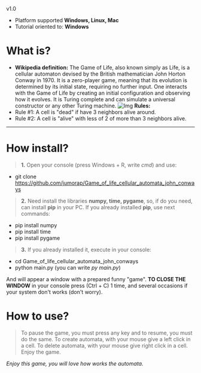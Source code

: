 v1.0
- Platform supported **Windows, Linux, Mac**
- Tutorial oriented to: **Windows**
# What is?
- **Wikipedia definition:** The Game of Life, also known simply as Life, is a cellular automaton devised by the British mathematician John Horton Conway in 1970. It is a zero-player game, meaning that its evolution is determined by its initial state, requiring no further input. One interacts with the Game of Life by creating an initial configuration and observing how it evolves. It is Turing complete and can simulate a universal constructor or any other Turing machine.
![Img](https://user-images.githubusercontent.com/57921215/95711012-7d471380-0c27-11eb-9b8f-1ea399542ecd.png)
 **Rules:**
- Rule #1: A cell is "dead" if have 3 neighbors alive around.
- Rule #2: A cell is "alive" with less of 2 of more than 3 neighbors alive.
---
# How install?
> **1.** Open your console (press Windows + R, write *cmd*) and use:
- git clone https://github.com/jumorap/Game_of_life_cellular_automata_john_conways
> **2.**  Need install the libraries **numpy, time, pygame**, so, if do you need, can install **pip** in your PC. If you already installed **pip**, use next commands:
- pip install numpy
- pip install time
- pip install pygame
> **3.** If you already installed it, execute in your console: 
- cd Game_of_life_cellular_automata_john_conways
- python main.py (you can write *py main.py*)

And will appear a window with a prepared funny "game".
**TO CLOSE THE WINDOW** in your console press (Ctrl + C) 1 time, and several occasions if your system don't works (don't worry).

# How to use?
> To pause the game, you must press any key and to resume, you must do the same.
> To create automata, with your mouse give a left click in a cell.
> To delete automata, with your mouse give right click in a cell.
> Enjoy the game.

*Enjoy this game, you will love how works the automata.*
